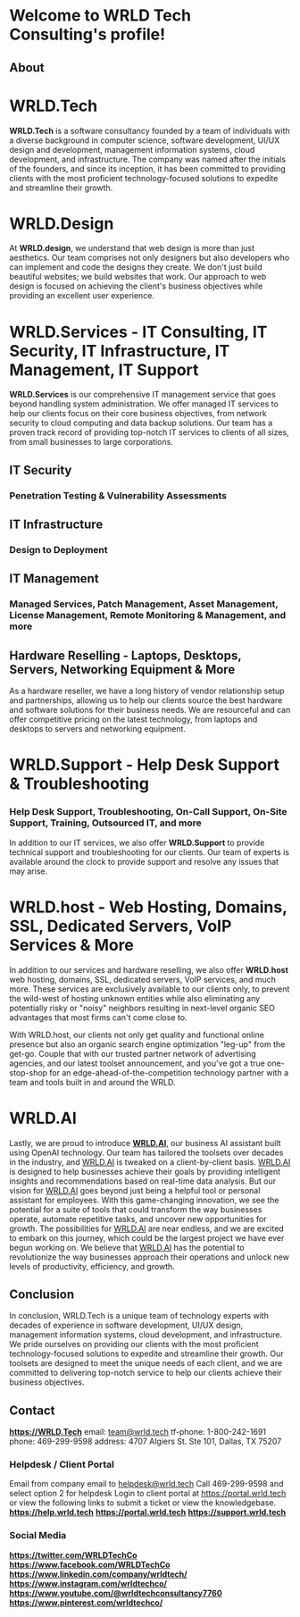 # Welcome to WRLD Tech Consulting's profile!

## About

# WRLD.Tech
**WRLD.Tech** is a software consultancy founded by a team of individuals with a diverse background in computer science, software development, UI/UX design and development, management information systems, cloud development, and infrastructure. The company was named after the initials of the founders, and since its inception, it has been committed to providing clients with the most proficient technology-focused solutions to expedite and streamline their growth.

# WRLD.Design
At **WRLD.design**, we understand that web design is more than just aesthetics. Our team comprises not only designers but also developers who can implement and code the designs they create. We don't just build beautiful websites; we build websites that work. Our approach to web design is focused on achieving the client's business objectives while providing an excellent user experience.

# WRLD.Services - IT Consulting, IT Security, IT Infrastructure, IT Management, IT Support
**WRLD.Services** is our comprehensive IT management service that goes beyond handling system administration. We offer managed IT services to help our clients focus on their core business objectives, from network security to cloud computing and data backup solutions. Our team has a proven track record of providing top-notch IT services to clients of all sizes, from small businesses to large corporations.
## IT Security 
### Penetration Testing & Vulnerability Assessments

## IT Infrastructure 
### Design to Deployment

## IT Management 
### Managed Services, Patch Management, Asset Management, License Management, Remote Monitoring & Management, and more

## Hardware Reselling - Laptops, Desktops, Servers, Networking Equipment & More

As a hardware reseller, we have a long history of vendor relationship setup and partnerships, allowing us to help our clients source the best hardware and software solutions for their business needs. We are resourceful and can offer competitive pricing on the latest technology, from laptops and desktops to servers and networking equipment.

# WRLD.Support - Help Desk Support & Troubleshooting
### Help Desk Support, Troubleshooting, On-Call Support, On-Site Support, Training, Outsourced IT, and more 
In addition to our IT services, we also offer **WRLD.Support** to provide technical support and troubleshooting for our clients. Our team of experts is available around the clock to provide support and resolve any issues that may arise.

# WRLD.host - Web Hosting, Domains, SSL, Dedicated Servers, VoIP Services & More

In addition to our services and hardware reselling, we also offer **WRLD.host** web hosting, domains, SSL, dedicated servers, VoIP services, and much more. These services are exclusively available to our clients only, to prevent the wild-west of hosting unknown entities while also eliminating any potentially risky or "noisy" neighbors resulting in next-level organic SEO advantages that most firms can't come close to.

With WRLD.host, our clients not only get quality and functional online presence but also an organic search engine optimization "leg-up" from the get-go. Couple that with our trusted partner network of advertising agencies, and our latest toolset announcement, and you've got a true one-stop-shop for an edge-ahead-of-the-competition technology partner with a team and tools built in and around the WRLD.

# WRLD.AI
Lastly, we are proud to introduce **[WRLD.AI](http://wrld.ai/)**, our business AI assistant built using OpenAI technology. Our team has tailored the toolsets over decades in the industry, and [WRLD.AI](http://wrld.ai/) is tweaked on a client-by-client basis. [WRLD.AI](http://wrld.ai/) is designed to help businesses achieve their goals by providing intelligent insights and recommendations based on real-time data analysis. But our vision for [WRLD.AI](http://wrld.ai/) goes beyond just being a helpful tool or personal assistant for employees. With this game-changing innovation, we see the potential for a suite of tools that could transform the way businesses operate, automate repetitive tasks, and uncover new opportunities for growth. The possibilities for [WRLD.AI](http://wrld.ai/) are near endless, and we are excited to embark on this journey, which could be the largest project we have ever begun working on. We believe that [WRLD.AI](http://wrld.ai/) has the potential to revolutionize the way businesses approach their operations and unlock new levels of productivity, efficiency, and growth.

## Conclusion
In conclusion, WRLD.Tech is a unique team of technology experts with decades of experience in software development, UI/UX design, management information systems, cloud development, and infrastructure. We pride ourselves on providing our clients with the most proficient technology-focused solutions to expedite and streamline their growth. Our toolsets are designed to meet the unique needs of each client, and we are committed to delivering top-notch service to help our clients achieve their business objectives.

## Contact

**https://WRLD.Tech**
email: team@wrld.tech
tf-phone: 1-800-242-1691
phone: 469-299-9598
address: 4707 Algiers St. Ste 101, Dallas, TX 75207

### Helpdesk / Client Portal

Email from company email to helpdesk@wrld.tech
Call 469-299-9598 and select option 2 for helpdesk
Login to client portal at https://portal.wrld.tech or view the following links to submit a ticket or view the knowledgebase.
**https://help.wrld.tech**
**https://portal.wrld.tech**
**https://support.wrld.tech**


### Social Media

**https://twitter.com/WRLDTechCo**
**https://www.facebook.com/WRLDTechCo**
**https://www.linkedin.com/company/wrldtech/**
**https://www.instagram.com/wrldtechco/**
**https://www.youtube.com/@wrldtechconsultancy7760**
**https://www.pinterest.com/wrldtechco/**

